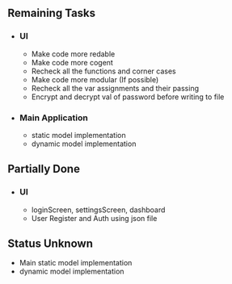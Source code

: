 ## Remaining Tasks
- ### UI
    - Make code more redable
    - Make code more cogent
    - Recheck all the functions and corner cases
    - Make code more modular (If possible)
    - Recheck all the var assignments and their passing
    - Encrypt and decrypt val of password before writing to file

- ### Main Application
    - static model implementation
    - dynamic model implementation

## Partially Done
- ### UI
    - loginScreen, settingsScreen, dashboard 
    - User Register and Auth using json file

## Status Unknown
- Main static model implementation
- dynamic model implementation
